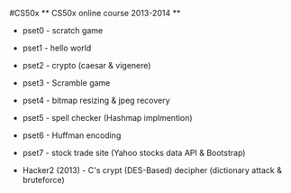 #CS50x
** CS50x online course 2013-2014 **

* pset0 - scratch game
* pset1 - hello world
* pset2 - crypto (caesar & vigenere)
* pset3 - Scramble game
* pset4 - bitmap resizing & jpeg recovery
* pset5 - spell checker (Hashmap implmention)
* pset6 - Huffman encoding
* pset7 - stock trade site (Yahoo stocks data API & Bootstrap)

* Hacker2 (2013) - C's crypt (DES-Based) decipher (dictionary attack & bruteforce)

